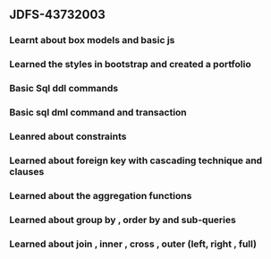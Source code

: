 ## JDFS-43732003

### Learnt about box models and basic js

### Learned the styles in bootstrap and created a portfolio

### Basic Sql ddl commands

### Basic sql dml command and transaction

### Leanred about constraints

### Learned about foreign key with cascading technique and clauses

### Learned about the aggregation functions

### Learned about group by , order by and sub-queries

### Learned about join , inner , cross , outer (left, right , full)

